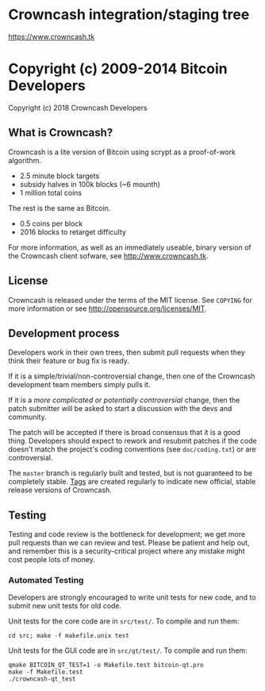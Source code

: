 Crowncash integration/staging tree
================================

https://www.crowncash.tk

Copyright (c) 2009-2014 Bitcoin Developers
========================================
Copyright (c) 2018 Crowncash Developers

What is Crowncash?
----------------

Crowncash is a lite version of Bitcoin using scrypt as a proof-of-work algorithm.
 - 2.5 minute block targets
 - subsidy halves in 100k blocks (~6 mounth)
 - 1 million total coins

The rest is the same as Bitcoin.
 - 0.5 coins per block
 - 2016 blocks to retarget difficulty

For more information, as well as an immediately useable, binary version of
the Crowncash client sofware, see http://www.crowncash.tk.

License
-------

Crowncash is released under the terms of the MIT license. See `COPYING` for more
information or see http://opensource.org/licenses/MIT.

Development process
-------------------

Developers work in their own trees, then submit pull requests when they think
their feature or bug fix is ready.

If it is a simple/trivial/non-controversial change, then one of the Crowncash
development team members simply pulls it.

If it is a *more complicated or potentially controversial* change, then the patch
submitter will be asked to start a discussion with the devs and community.

The patch will be accepted if there is broad consensus that it is a good thing.
Developers should expect to rework and resubmit patches if the code doesn't
match the project's coding conventions (see `doc/coding.txt`) or are
controversial.

The `master` branch is regularly built and tested, but is not guaranteed to be
completely stable. [Tags](https://github.com/FalDev/CronCash/tags) are created
regularly to indicate new official, stable release versions of Crowncash.

Testing
-------

Testing and code review is the bottleneck for development; we get more pull
requests than we can review and test. Please be patient and help out, and
remember this is a security-critical project where any mistake might cost people
lots of money.

### Automated Testing

Developers are strongly encouraged to write unit tests for new code, and to
submit new unit tests for old code.

Unit tests for the core code are in `src/test/`. To compile and run them:

    cd src; make -f makefile.unix test

Unit tests for the GUI code are in `src/qt/test/`. To compile and run them:

    qmake BITCOIN_QT_TEST=1 -o Makefile.test bitcoin-qt.pro
    make -f Makefile.test
    ./crowncash-qt_test

